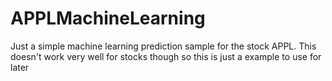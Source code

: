 # APPLMachineLearning
Just a simple machine learning prediction sample for the stock APPL. This doesn't work very well for stocks though so this is just a example to use for later
